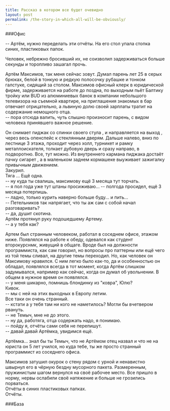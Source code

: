 ```yaml
---
title: Рассказ в котором все будет очевидно
layout: post
permalink: /the-story-in-which-all-will-be-obviously/
---
```


###Офис

-- Артём, нужно переделать эти отчёты.
На его стол упала стопка синих, пластиковых папок.

Человек, небрежно бросивший их, не соизволил задерживаться 
больше секунды и торопливо зашагал прочь.

Артём Максимов, так меня сейчас зовут. Думал парень лет 25 в серых брюках, белой в тонкую и редкую полосочку рубашке и тонком галстуке, сидящий за столом. Максимов офисный клерк в юридической фирме, задерживается на работе до поздна, по выходным пьёт Балтику тройку или BUD из алюминиевых банок в компании небольшого телевизора на съемной квартире, на приглашения знакомых в бар отвечает отрицательно, а львиную долю своей зарплаты тратит на содержание немощного отца.  
-- пора отсюда валить, чуть слышно произносит парень, с видом человека принявшего важное решение.  

Он снимает пиджак со спинки своего стула , и направляется на выход , через весь опенспейс к стеклянным дверям. Дальше налево, вниз по лестнице 3 этажа, проходит через холл, турникет и рамку металлоискателя, толкает дубовую дверь и сразу направо, в подворотню. Все, тут можно. 
Из внутреннего кармана пиджака достаёт пачку сигарет , а в маленьком заднем кормашеке выуживает зажигалку привычным движением.   
Закурил.  
Тяга ... Ещё одна.  
-- ну куда ты свалишь, максимову ещё 3 месяца тут торчать.  
-- я пол года уже тут штаны просиживаю...
-- полгода просидел, ещё 3 месяца потерпишь.  
-- ладно, только курить наверно больше буду...  и пить...   
-- Петельников так напрягает, что ты аж сам с собой начал разговаривать?     
-- да, душит скотина.  
Артём протянул руку подошедшему Артему.  
-- а у тебя как?  

Артем был странным человеком, работал в соседнем офисе, этажом ниже. Появлялся на работе к обеду, одевался как студент второкурснмк, живущий в общаге. Вроде был на должности программиста, как сам говорил, но вопросы про паттерны или ещё чего из той темы сливал, на другие темы переходил. Но, как человек он Максимову нравился. С ним легко было как-то, да и особенностью он обладал, появлялся всегда в тот момент, когда Артём слишком задумывался, например как сейчас, когда он думал об увольнении. В общем в нужное время он появлялся.  
-- у меня шикарно, помнишь блондинку из "ковра", Юлю?    
Кивок.  
-- мы с ней на этих выходных в Европу летим.  
Все таки он очень странный.  
-- кстати а у тебя там ни кого не наметилось? Могли бы вчетвером рвануть.   
-- не Темыч, мне не до этого.  
-- ну да, работяга, отца содержать надо, я понимаю.  
-- пойду я, отчёты сами себя не перепишут.   
-- давай давай Артёмка, увидимся ещё.  

Артёмка... знал бы ты Темыч, что не Артёмом отец назвал и что не на юриста он 5 лет учился, но куда тебе, ты же просто странный программист из соседнего офиса.   

Максимов затушил окурок о стену рядом с урной и ненавистно швырнул его в чёрную бездну мусорного пакета. Размеренным, пружинистым шагом вернулся на своё рабочее место. Все пришло в норму, нервы ослабили своё натяжение и больше не грозились порваться.  
Отчёты в синих пластиковых папках.  
Отчёты.

###База

